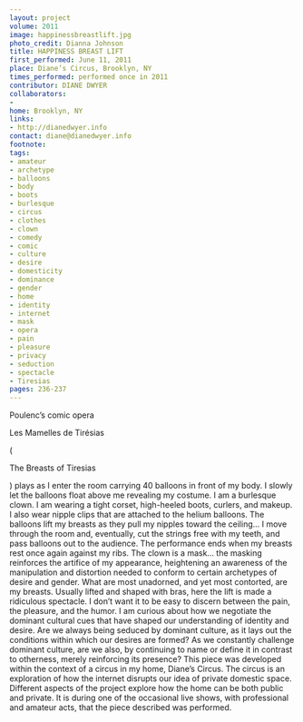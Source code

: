 ```yaml
---
layout: project
volume: 2011
image: happinessbreastlift.jpg
photo_credit: Dianna Johnson
title: HAPPINESS BREAST LIFT
first_performed: June 11, 2011
place: Diane’s Circus, Brooklyn, NY
times_performed: performed once in 2011
contributor: DIANE DWYER
collaborators:
- 
home: Brooklyn, NY
links:
- http://dianedwyer.info
contact: diane@dianedwyer.info
footnote: 
tags:
- amateur
- archetype
- balloons
- body
- boots
- burlesque
- circus
- clothes
- clown
- comedy
- comic
- culture
- desire
- domesticity
- dominance
- gender
- home
- identity
- internet
- mask
- opera
- pain
- pleasure
- privacy
- seduction
- spectacle
- Tiresias
pages: 236-237
---
```


Poulenc’s comic opera 

Les Mamelles de Tirésias

 (

The Breasts of Tiresias

) plays as I enter the room carrying 40 balloons in front of my body. I slowly let the balloons float above me revealing my costume. I am a burlesque clown. I am wearing a tight corset, high-heeled boots, curlers, and makeup. I also wear nipple clips that are attached to the helium balloons. The balloons lift my breasts as they pull my nipples toward the ceiling... I move through the room and, eventually, cut the strings free with my teeth, and pass balloons out to the audience. The performance ends when my breasts rest once again against my ribs. The clown is a mask… the masking reinforces the artifice of my appearance, heightening an awareness of the manipulation and distortion needed to conform to certain archetypes of desire and gender. What are most unadorned, and yet most contorted, are my breasts. Usually lifted and shaped with bras, here the lift is made a ridiculous spectacle. I don’t want it to be easy to discern between the pain, the pleasure, and the humor. I am curious about how we negotiate the dominant cultural cues that have shaped our understanding of identity and desire. Are we always being seduced by dominant culture, as it lays out the conditions within which our desires are formed? As we constantly challenge dominant culture, are we also, by continuing to name or define it in contrast to otherness, merely reinforcing its presence? This piece was developed within the context of a circus in my home, Diane’s Circus. The circus is an exploration of how the internet disrupts our idea of private domestic space. Different aspects of the project explore how the home can be both public and private. It is during one of the occasional live shows, with professional and amateur acts, that the piece described was performed.
